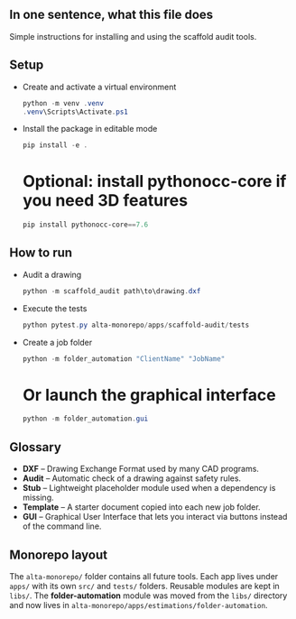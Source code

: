 ## In one sentence, what this file does
Simple instructions for installing and using the scaffold audit tools.

## Setup

- Create and activate a virtual environment
  ```powershell
  python -m venv .venv
  .venv\Scripts\Activate.ps1
  ```
- Install the package in editable mode
  ```powershell
  pip install -e .
  ```
  # Optional: install pythonocc-core if you need 3D features
  ```powershell
  pip install pythonocc-core==7.6
  ```

## How to run

- Audit a drawing
  ```powershell
  python -m scaffold_audit path\to\drawing.dxf
  ```
- Execute the tests
  ```powershell
  python pytest.py alta-monorepo/apps/scaffold-audit/tests
  ```
- Create a job folder
  ```powershell
  python -m folder_automation "ClientName" "JobName"
  ```
  # Or launch the graphical interface
  ```powershell
  python -m folder_automation.gui
  ```

## Glossary

- **DXF** – Drawing Exchange Format used by many CAD programs.
- **Audit** – Automatic check of a drawing against safety rules.
- **Stub** – Lightweight placeholder module used when a dependency is missing.
- **Template** – A starter document copied into each new job folder.
- **GUI** – Graphical User Interface that lets you interact via buttons instead of the command line.

## Monorepo layout

The `alta-monorepo/` folder contains all future tools. Each app lives under `apps/` with its own `src/` and `tests/` folders. Reusable modules are kept in `libs/`.
The **folder-automation** module was moved from the `libs/` directory and now lives in `alta-monorepo/apps/estimations/folder-automation`.
